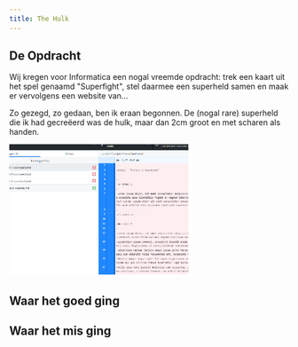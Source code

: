 ```yaml
---
title: The Hulk
---
```


## De Opdracht

Wij kregen voor Informatica een nogal vreemde opdracht: trek een kaart uit het spel genaamd "Superfight", stel daarmee een superheld samen en maak er vervolgens een website van...

Zo gezegd, zo gedaan, ben ik eraan begonnen. De (nogal rare) superheld die ik had gecreëerd was de hulk, maar dan 2cm groot en met scharen als handen.

![screenshot van mijn superhero website](assets/images/superhero-website-1.PNG)

## Waar het goed ging

## Waar het mis ging


